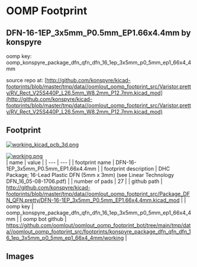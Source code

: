 # OOMP Footprint  
## DFN-16-1EP_3x5mm_P0.5mm_EP1.66x4.4mm  by konspyre  
  
oomp key: oomp_konspyre_package_dfn_qfn_dfn_16_1ep_3x5mm_p0_5mm_ep1_66x4_4mm  
  
source repo at: [http://github.com/konspyre/kicad-footprints/blob/master/tmp/data//oomlout_oomp_footprint_src/Varistor.pretty/RV_Rect_V25S440P_L26.5mm_W8.2mm_P12.7mm.kicad_mod](http://github.com/konspyre/kicad-footprints/blob/master/tmp/data//oomlout_oomp_footprint_src/Varistor.pretty/RV_Rect_V25S440P_L26.5mm_W8.2mm_P12.7mm.kicad_mod)  
## Footprint  
  
[![working_kicad_pcb_3d.png](working_kicad_pcb_3d_600.png)](working_kicad_pcb_3d.png)  
  
[![working.png](working_600.png)](working.png)  
| name | value | 
| --- | --- | 
| footprint name | DFN-16-1EP_3x5mm_P0.5mm_EP1.66x4.4mm | 
| footprint description | DHC Package; 16-Lead Plastic DFN (5mm x 3mm) (see Linear Technology DFN_16_05-08-1706.pdf) | 
| number of pads | 27 | 
| github path | http://github.com/konspyre/kicad-footprints/blob/master/tmp/data//oomlout_oomp_footprint_src/Package_DFN_QFN.pretty/DFN-16-1EP_3x5mm_P0.5mm_EP1.66x4.4mm.kicad_mod | 
| oomp key | oomp_konspyre_package_dfn_qfn_dfn_16_1ep_3x5mm_p0_5mm_ep1_66x4_4mm | 
| oomp bot github | https://github.com/oomlout/oomlout_oomp_footprint_bot/tree/main/tmp/data//oomlout_oomp_footprint_src/footprints/konspyre_package_dfn_qfn_dfn_16_1ep_3x5mm_p0_5mm_ep1_66x4_4mm/working | 
## Images  
